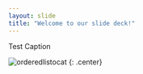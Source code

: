 ```yaml
---
layout: slide
title: "Welcome to our slide deck!"
---
```


Test Caption

![orderedlistocat](https://octodex.github.com/images/orderedlistocat.png)
{: .center}
